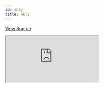```yaml
---
id: ably
title: Ably
---
```


[View Source](https://github.com/pankod/refine/tree/master/examples/ably)

<iframe src="https://codesandbox.io/embed/refine-ably-example-u9wg9?autoresize=1&fontsize=14&module=%2Fsrc%2FApp.tsx&theme=dark&view=preview"
    style={{width: "100%", height:"80vh", border: "0px", borderRadius: "8px", overflow:"hidden"}}
    title="refine-ably-example"
    allow="accelerometer; ambient-light-sensor; camera; encrypted-media; geolocation; gyroscope; hid; microphone; midi; payment; usb; vr; xr-spatial-tracking"
    sandbox="allow-forms allow-modals allow-popups allow-presentation allow-same-origin allow-scripts"
></iframe>
